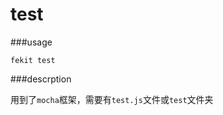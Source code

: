 test
============

###usage

    fekit test
    
###descrption

用到了`mocha`框架，需要有`test.js`文件或`test`文件夹